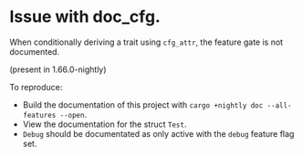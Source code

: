 # Issue with doc_cfg.

When conditionally deriving a trait using `cfg_attr`, the feature gate is not documented.

(present in 1.66.0-nightly)

To reproduce:

* Build the documentation of this project with `cargo +nightly doc --all-features --open`.
* View the documentation for the struct `Test`.
* `Debug` should be documentated as only active with the `debug` feature flag set.
